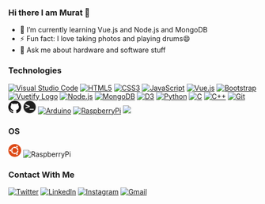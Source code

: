 ### Hi there I am Murat 👋




- 🌱 I’m currently learning Vue.js and Node.js and MongoDB
- ⚡ Fun fact: I love taking photos and playing drums😄
- 💬 Ask me about hardware and software stuff


### Technologies
<a href="https://code.visualstudio.com/" title="Visual Studio Code"><img src="https://github.com/get-icon/geticon/raw/master/icons/visual-studio-code.svg" alt="Visual Studio Code" width="21px" height="21px"></a>
<a href="https://www.w3.org/TR/html5/" title="HTML5"><img src="https://github.com/get-icon/geticon/raw/master/icons/html-5.svg" alt="HTML5" width="21px" height="21px"></a>
<a href="https://www.w3.org/TR/CSS/" title="CSS3"><img src="https://github.com/get-icon/geticon/raw/master/icons/css-3.svg" alt="CSS3" width="21px" height="21px"></a>
<a href="https://developer.mozilla.org/en-US/docs/Web/JavaScript" title="JavaScript"><img src="https://github.com/get-icon/geticon/raw/master/icons/javascript.svg" alt="JavaScript" width="21px" height="21px"></a>
<a href="https://vuejs.org/" title="Vue.js"><img src="https://github.com/get-icon/geticon/raw/master/icons/vue.svg" alt="Vue.js" width="21px" height="21px"></a>
<a href="https://getbootstrap.com/" title="Bootstrap"><img src="https://github.com/get-icon/geticon/raw/master/icons/bootstrap.svg" alt="Bootstrap" width="21px" height="21px"></a>
<a href="https://vuetifyjs.com" target="_blank"><img alt="Vuetify Logo" width="21" src="https://cdn.vuetifyjs.com/images/logos/logo.svg"></a>
<a href="https://nodejs.org/" title="Node.js"><img src="https://github.com/get-icon/geticon/raw/master/icons/nodejs-icon.svg" alt="Node.js" width="21px" height="21px"></a>
<a href="https://www.mongodb.org/" title="MongoDB"><img src="https://github.com/get-icon/geticon/raw/master/icons/mongodb-icon.svg" alt="MongoDB" width="21px" height="21px"></a>
<a href="https://d3js.org/" title="D3"><img src="https://github.com/get-icon/geticon/raw/master/icons/d3.svg" alt="D3" width="21px" height="21px"></a>
<a href="https://www.python.org/" title="Python"><img src="https://github.com/get-icon/geticon/raw/master/icons/python.svg" alt="Python" width="21px" height="21px"></a>
<a href="https://en.wikipedia.org/wiki/C_(programming_language)" title="C"><img src="https://github.com/get-icon/geticon/raw/master/icons/c.svg" alt="C" width="21px" height="21px"></a>
<a href="https://isocpp.org/" title="C++"><img src="https://github.com/get-icon/geticon/raw/master/icons/c-plusplus.svg" alt="C++" width="21px" height="21px"></a>
<a href="https://git-scm.com/" title="Git"><img src="https://github.com/get-icon/geticon/raw/master/icons/git-icon.svg" alt="Git" width="21px" height="21px"></a>
<img alt="GitHub" width="26px" src="https://raw.githubusercontent.com/github/explore/78df643247d429f6cc873026c0622819ad797942/topics/github/github.png" />
<img alt="Terminal" width="26px" src="https://raw.githubusercontent.com/github/explore/80688e429a7d4ef2fca1e82350fe8e3517d3494d/topics/terminal/terminal.png" />
<a href="https://www.arduino.cc/" title="Arduino"><img alt="Arduino"  width="26px" height="21px" src="https://camo.githubusercontent.com/a9e049ade1147226016feb1ab0024b7e09cf5e6ce7921aa9e7326942f98c71dd/687474703a2f2f636f6e74656e742e61726475696e6f2e63632f6272616e642f61726475696e6f2d636f6c6f722e737667" /></a>
<a href="https://www.raspberrypi.org/" title="RaspberryPi"><img alt="RaspberryPi"  width="26px" src="https://www.raspberrypi.com/app/uploads/2018/03/RPi-Logo-Reg-SCREEN.png" /></a>
<a href="https://www.espressif.com/en/company/about-us/who-we-are" title="Espressif"><img lat="Espressif" width="92px" src="https://www.espressif.com/sites/all/themes/espressif/logo-black.svg"></a>
### OS
<img alt="Ubuntu" width="26px" src="https://raw.githubusercontent.com/github/explore/80688e429a7d4ef2fca1e82350fe8e3517d3494d/topics/ubuntu/ubuntu.png">
<img alt="RaspberryPi"  width="26px" src="https://www.raspberrypi.com/app/uploads/2018/03/RPi-Logo-Reg-SCREEN.png" />

### Contact With Me

[<img alt="Twitter" width="82px" height="23" src="https://img.shields.io/badge/Twitter-1DA1F2?style=for-the-badge&logo=twitter&logoColor=white" />][twitter]
[<img alt="LinkedIn" width="82px" height="23" src="https://img.shields.io/badge/LinkedIn-0077B5?style=for-the-badge&logo=linkedin&logoColor=white" />][linkedin]
[<img alt="Instagram" width="82px" height="24" src="https://img.shields.io/badge/Instagram-E4405F?style=for-the-badge&logo=instagram&logoColor=white" />][instagram]
[<img alt="Gmail" width="82px" height="24" src="https://img.shields.io/badge/Gmail-D14836?style=for-the-badge&logo=gmail&logoColor=white" />][gmail]



<!--
**kamilmuratyilmaz/kamilmuratyilmaz** is a ✨ _special_ ✨ repository because its `README.md` (this file) appears on your GitHub profile.

Here are some ideas to get you started:

[<img align="left" alt="Sass" width="26px" src="https://raw.githubusercontent.com/github/explore/80688e429a7d4ef2fca1e82350fe8e3517d3494d/topics/sass/sass.png" />][cssplaylist]

- 🔭 I’m currently working on ...
- 🌱 I’m currently learning ...
- 👯 I’m looking to collaborate on ...
- 🤔 I’m looking for help with ...
- 💬 Ask me about ...
- 📫 How to reach me: ...
- 😄 Pronouns: ...
- ⚡ Fun fact: ...
-->

[twitter]: https://twitter.com/kamuratyilmaz
[linkedin]: https://www.linkedin.com/in/kamilmuratyilmaz/
[instagram]: https://www.instagram.com/muratyillmaz/
[gmail]: mailto:kamilmuratyilmaz@gmail.com